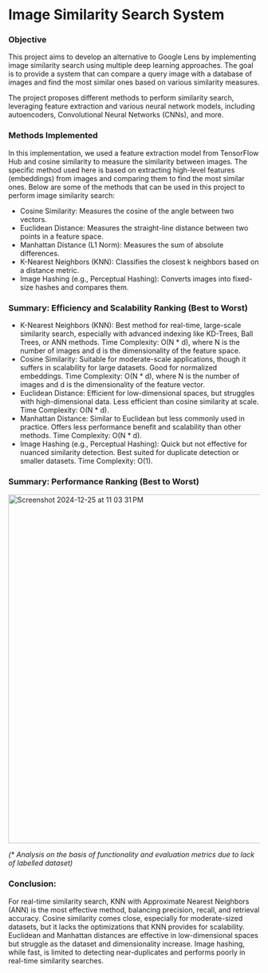 # Image Similarity Search System

### Objective

This project aims to develop an alternative to Google Lens by implementing image similarity search using multiple deep learning approaches. The goal is to provide a system that can compare a query image with a database of images and find the most similar ones based on various similarity measures.

The project proposes different methods to perform similarity search, leveraging feature extraction and various neural network models, including autoencoders, Convolutional Neural Networks (CNNs), and more.

### Methods Implemented

In this implementation, we used a feature extraction model from TensorFlow Hub and cosine similarity to measure the similarity between images. The specific method used here is based on extracting high-level features (embeddings) from images and comparing them to find the most similar ones. Below are some of the methods that can be used in this project to perform image similarity search:
- Cosine Similarity: Measures the cosine of the angle between two vectors.
- Euclidean Distance: Measures the straight-line distance between two points in a feature space.
- Manhattan Distance (L1 Norm): Measures the sum of absolute differences.
- K-Nearest Neighbors (KNN): Classifies the closest k neighbors based on a distance metric.
- Image Hashing (e.g., Perceptual Hashing): Converts images into fixed-size hashes and compares them.

### Summary: Efficiency and Scalability Ranking (Best to Worst)

- K-Nearest Neighbors (KNN): Best method for real-time, large-scale similarity search, especially with advanced indexing like KD-Trees, Ball Trees, or ANN methods. Time Complexity: O(N * d), where N is the number of images and d is the dimensionality of the feature space.
- Cosine Similarity: Suitable for moderate-scale applications, though it suffers in scalability for large datasets. Good for normalized embeddings. Time Complexity: O(N * d), where N is the number of images and d is the dimensionality of the feature vector.
- Euclidean Distance: Efficient for low-dimensional spaces, but struggles with high-dimensional data. Less efficient than cosine similarity at scale. Time Complexity: O(N * d).
- Manhattan Distance: Similar to Euclidean but less commonly used in practice. Offers less performance benefit and scalability than other methods. Time Complexity: O(N * d).
- Image Hashing (e.g., Perceptual Hashing): Quick but not effective for nuanced similarity detection. Best suited for duplicate detection or smaller datasets. Time Complexity: O(1).

### Summary: Performance Ranking (Best to Worst)

<img width="699" alt="Screenshot 2024-12-25 at 11 03 31 PM" src="https://github.com/user-attachments/assets/8b0f4681-63b1-4e01-a1e4-5e3841c00414" />

_(* Analysis on the basis of functionality and evaluation metrics due to lack of labelled dataset)_

### Conclusion:

For real-time similarity search, KNN with Approximate Nearest Neighbors (ANN) is the most effective method, balancing precision, recall, and retrieval accuracy. Cosine similarity comes close, especially for moderate-sized datasets, but it lacks the optimizations that KNN provides for scalability. Euclidean and Manhattan distances are effective in low-dimensional spaces but struggle as the dataset and dimensionality increase. Image hashing, while fast, is limited to detecting near-duplicates and performs poorly in real-time similarity searches.
